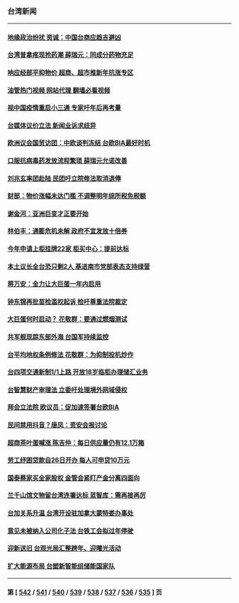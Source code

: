 ### 台湾新闻
---
#### [地缘政治纷扰 资诚：中国台商应趋吉避凶](../../pages/ncid1349361/n13889041.md?12220445) 
#### [台湾普拿疼现抢药潮 薛瑞元：同成分药物充足](../../pages/ncid1349361/n13889113.md?12220445) 
#### [响应经部平抑物价 超商、超市推新年抗涨专区](../../pages/ncid1349361/n13889116.md?12220445) 
#### [油管热门视频 网站代理 翻墙必看视频](http://138.2.39.72:81/youtube.html?epic-marker?12220445)
#### [视中国疫情重启小三通 专家吁年后再考量](../../pages/ncid1349361/n13889108.md?12220445) 
#### [台媒体议价立法 新闻业诉求歧异](../../pages/ncid1349361/n13889059.md?12220445) 
#### [欧洲议会国贸访团：中欧谈判冻结 台欧BIA最好时机](../../pages/ncid1349361/n13889091.md?12220445) 
#### [口服抗病毒药发放流程繁琐 薛瑞元允诺改善](../../pages/ncid1349361/n13889094.md?12220445) 
#### [刘兆玄率团赴陆 民团吁立院修法取消退俸](../../pages/ncid1349361/n13889039.md?12220445) 
#### [财部：物价涨幅未达门槛 不调整明年综所税免税额](../../pages/ncid1349361/n13889038.md?12220445) 
#### [谢金河：亚洲巨变才正要开始](../../pages/ncid1349361/n13889037.md?12220445) 
#### [林伯丰：通膨危机未解 政府不宜发放十倍券](../../pages/ncid1349361/n13889043.md?12220445) 
#### [今年申请上柜挂牌22家 柜买中心：提前达标](../../pages/ncid1349361/n13889046.md?12220445) 
#### [本土议长全台恐只剩2人 基进南市党部表态支持绿营](../../pages/ncid1349361/n13889021.md?12220445) 
#### [蒋万安：全力让大巨蛋一年内启用](../../pages/ncid1349361/n13889023.md?12220445) 
#### [钟东锦再批苗检滥权起诉 检吁尊重法院裁定](../../pages/ncid1349361/n13889025.md?12220445) 
#### [大巨蛋何时启动？ 花敬群：要通过燃烟测试](../../pages/ncid1349361/n13889027.md?12220445) 
#### [共军舰现踪东部外海 台国军持续监控](../../pages/ncid1349361/n13889014.md?12220445) 
#### [台平均地权条例修法 花敬群：为抑制投机炒作](../../pages/ncid1349361/n13888996.md?12220445) 
#### [台四项交通新制1/1上路 开放18岁临柜办理储汇业务](../../pages/ncid1349361/n13888977.md?12220445) 
#### [台智慧财产审理法 立委吁处理境外网域侵权](../../pages/ncid1349361/n13888978.md?12220445) 
#### [拜会立法院 欧议员：促加速签署台欧BIA](../../pages/ncid1349361/n13888344.md?12220445) 
#### [民间禁用抖音？唐凤：资安会报讨论](../../pages/ncid1349361/n13888339.md?12220445) 
#### [超商茶叶蛋喊涨 陈吉仲：每日供应量仍有12.1万箱](../../pages/ncid1349361/n13888369.md?12220445) 
#### [劳工纾困贷款自26日开办 每人可申贷10万元](../../pages/ncid1349361/n13888343.md?12220445) 
#### [国泰蔡家买全家股权 金管会紧盯产金分离四面向](../../pages/ncid1349361/n13888342.md?12220445) 
#### [兰千山馆文物留台湾连署达标 蓝智库：需再接再厉](../../pages/ncid1349361/n13888346.md?12220445) 
#### [台加关系升温 台湾开设驻加拿大蒙特娄办事处](../../pages/ncid1349361/n13888347.md?12220445) 
#### [意见未被纳入公司化子法 台铁工会拟过年停驶](../../pages/ncid1349361/n13888353.md?12220445) 
#### [迎新送旧 台观光局汇整跨年、迎曙光活动](../../pages/ncid1349361/n13888351.md?12220445) 
#### [扩大能源布局 台塑新智能组储能国家队](../../pages/ncid1349361/n13888363.md?12220445) 

---
#### 第 [ [542](./542.md?12220445) / [541](./541.md?12220445) / [540](./540.md?12220445) / [539](./539.md?12220445) / [538](./538.md?12220445) / [537](./537.md?12220445) / [536](./536.md?12220445) / [535](./535.md?12220445) ] 页
